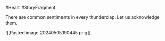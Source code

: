 #Heart #StoryFragment 

There are common sentiments in every thunderclap. Let us acknowledge them.

![[Pasted image 20240505190445.png]]